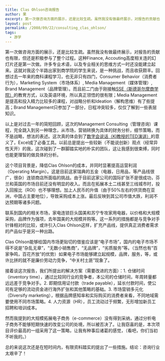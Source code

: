 ```yaml
---
title: Clas Ohlson咨询报告
author: 果
excerpt: 第一次做咨询方面的展示，还是比较生疏。虽然我没有做最终展示，对报告的贡献也有限，但还是积极参与了整个...
layout: post
permalink: /2008/09/22/consulting_clas_ohlson/
tags:
  - 游学
---
```

第一次做咨询方面的展示，还是比较生疏。虽然我没有做最终展示，对报告的贡献也有限，但还是积极参与了整个过程。这种Finance, Accouting高度相关连的幻灯片还是第一次做。许多专业术语，以及专业相关的思维方式一时还没能建立起来。这就对我这个半路出家到商学院的学生来说，是一种挑战，而且收获颇丰。回想过去一年来的商科课程学习，也无非只有四门，Consumer Behavior（消费者行为），Marketing System（市场体系）, Media Management（媒体管理）, Brand Management（品牌管理）。而且前二门由于刚接触[SSE（斯德哥尔摩商学院）][1]的教育方式，以及英语环境，所以真正领悟的很有限；Media Management是提高和投入精力比较多的课程，对战略分析和Ideation（解构思维）有了些提高；Brand Management只参加了一部分，日程冲突较多，仅仅了解到一些表层知识。

以上是对过去一年的简短回顾，这次的Management Consulting（管理咨询）课程，完全跳入到另一种理念，从市场，营销转换为具体的财务分析，细节策略，而不是战略，想法的表述。这次真的体会到了[数字会说话（KI教授的TED演讲）][2]的意义了，Excel成了必备工具。以前总是提出一些较新（不能说创新）观点（经常异性天开）的我，这次碰到了一群脚踏实地的朴实的团队，这让我感到很束缚，同时也能更理智的做具体的分析。

这个项目背景是，降低Clas Ohlson的成本，并同时显著提高运营利润（Operating Margin）。这是目前这家瑞典的五金（电器，日用品，等产品线很广，很杂）连锁商店所面临的挑战。由于目前这家公司的国际扩张不是很成功，芬兰和英国的市场目前还没有明显的收入。而且在拓展本土二线甚至三线城市时，投入回报比（ROI）也不够理想。加上人民币的升值（由于50%左右的供货商在亚洲，中国占主要地位），导致采购成本上涨。最后反映到其公司市值大跌，利润不达预期等诸多问题。

联系到国内的相关市场，家电连锁巨头国美和苏宁专攻家用电器，以价格和大规模采购，品牌作为强项，去年国美的大规模并购等。这一系列的措施都是与竞争对手针锋相对的比较，或许引入Clas Ohlson这样，扩充产品线，提供真正消费者需求的产品似乎是另一种出路。

Clas Ohlson能够给国内市场更贴切的借鉴应该是“电子市场”，国内的电子市场不得不说是“杂乱无章”，“无数小销售商”，“无品牌”，“劣质服务”等。（当然也有“百家争鸣，百花齐放”的优势）如果电子市场能够建立起规模，品牌，服务，等，或许比拼的就不是廉价劳动力竞争，“中关村土匪”现象了。

接着谈这次报告，我们所提出的解决方案（需要改进的方面）：1. 仓储时间（inventory time），通过比较同行业的竞争者，本公司的仓储时间，年周转量都远远差于竞争对手。2. 即期信用证付款（trade payable），延长付款时间，使公司有足够的流动资金进行海外扩张和其他策略的基础。3. 市场营销多元化（Diversify marketing），根据品牌感知率和实际购买的消费者来看，不同地域需要使用不同市场策略。4. 人力资源（HR），员工流动过于频繁，无形增加新员工招聘和培训成本。

然而我提到的大规模拓展电子商务（e-commerce）没有得到采纳，通过分析电子商务不能够短期快速的改变公司的处境，所以被否决了。让我窃喜的是，本次项目评价最高的一组采用了这一策略，让我有种事后诸葛的感觉，（看吧，你们当初不听我的。）

总的来说这次还是在短时间内，有限资料踏实的提出了一些措施。结论：咨询行业太艰辛了！

 [1]: http://www.hhs.se "SSE"
 [2]: http://www.ted.com/index.php/talks/hans_rosling_reveals_new_insights_on_poverty.html "Hans Rosling"